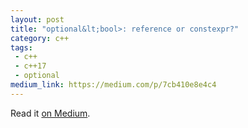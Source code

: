 ```yaml
---
layout: post
title: "optional&lt;bool>: reference or constexpr?"
category: c++
tags:
 - c++
 - c++17
 - optional
medium_link: https://medium.com/p/7cb410e8e4c4
---
```


Read it [on Medium](https://medium.com/p/7cb410e8e4c4?source=brevzin.github.io).

